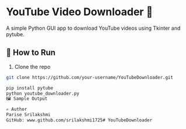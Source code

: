 # YouTube Video Downloader 🎥

A simple Python GUI app to download YouTube videos using Tkinter and pytube.

## 🚀 How to Run

1. Clone the repo  
```bash
git clone https://github.com/your-username/YouTubeDownloader.git

pip install pytube
python youtube_downloader.py
🖼 Sample Output

✍️ Author
Parise Srilakshmi
GitHub: www.github.com/srilakshmi1725# YouTubeDownloader
